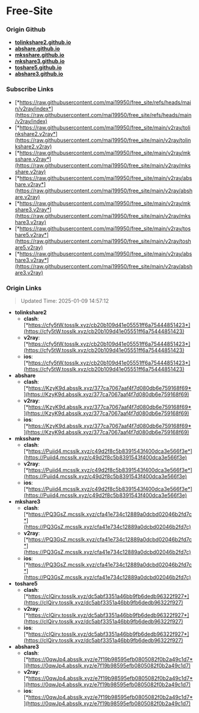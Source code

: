 # Free-Site

### Origin Github

- [**tolinkshare2.github.io**](https://github.com/tolinkshare2/tolinkshare2.github.io)
- [**abshare.github.io**](https://github.com/abshare/abshare.github.io)
- [**mksshare.github.io**](https://github.com/mksshare/mksshare.github.io)
- [**mkshare3.github.io**](https://github.com/mkshare3/mkshare3.github.io)
- [**toshare5.github.io**](https://github.com/toshare5/toshare5.github.io)
- [**abshare3.github.io**](https://github.com/abshare3/abshare3.github.io)

### Subscribe Links

- [*https://raw.githubusercontent.com/mai19950/free_site/refs/heads/main/v2ray/index*](https://raw.githubusercontent.com/mai19950/free_site/refs/heads/main/v2ray/index)
- [*https://raw.githubusercontent.com/mai19950/free_site/main/v2ray/tolinkshare2.v2ray*](https://raw.githubusercontent.com/mai19950/free_site/main/v2ray/tolinkshare2.v2ray)
- [*https://raw.githubusercontent.com/mai19950/free_site/main/v2ray/mksshare.v2ray*](https://raw.githubusercontent.com/mai19950/free_site/main/v2ray/mksshare.v2ray)
- [*https://raw.githubusercontent.com/mai19950/free_site/main/v2ray/abshare.v2ray*](https://raw.githubusercontent.com/mai19950/free_site/main/v2ray/abshare.v2ray)
- [*https://raw.githubusercontent.com/mai19950/free_site/main/v2ray/mkshare3.v2ray*](https://raw.githubusercontent.com/mai19950/free_site/main/v2ray/mkshare3.v2ray)
- [*https://raw.githubusercontent.com/mai19950/free_site/main/v2ray/toshare5.v2ray*](https://raw.githubusercontent.com/mai19950/free_site/main/v2ray/toshare5.v2ray)
- [*https://raw.githubusercontent.com/mai19950/free_site/main/v2ray/abshare3.v2ray*](https://raw.githubusercontent.com/mai19950/free_site/main/v2ray/abshare3.v2ray)

### Origin Links

> Updated Time: 2025-01-09 14:57:12

- **tolinkshare2**
  - **clash**: [*https://cfy5tW.tosslk.xyz/cb20b109d41e05551ff6a75444851423*](https://cfy5tW.tosslk.xyz/cb20b109d41e05551ff6a75444851423)
  - **v2ray**: [*https://cfy5tW.tosslk.xyz/cb20b109d41e05551ff6a75444851423*](https://cfy5tW.tosslk.xyz/cb20b109d41e05551ff6a75444851423)
  - **ios**: [*https://cfy5tW.tosslk.xyz/cb20b109d41e05551ff6a75444851423*](https://cfy5tW.tosslk.xyz/cb20b109d41e05551ff6a75444851423)
- **abshare**
  - **clash**: [*https://KzyK9d.absslk.xyz/377ca7067aaf4f7d080db6e759168f69*](https://KzyK9d.absslk.xyz/377ca7067aaf4f7d080db6e759168f69)
  - **v2ray**: [*https://KzyK9d.absslk.xyz/377ca7067aaf4f7d080db6e759168f69*](https://KzyK9d.absslk.xyz/377ca7067aaf4f7d080db6e759168f69)
  - **ios**: [*https://KzyK9d.absslk.xyz/377ca7067aaf4f7d080db6e759168f69*](https://KzyK9d.absslk.xyz/377ca7067aaf4f7d080db6e759168f69)
- **mksshare**
  - **clash**: [*https://Puiid4.mcsslk.xyz/c49d2f8c5b8391543f400dca3e566f3e*](https://Puiid4.mcsslk.xyz/c49d2f8c5b8391543f400dca3e566f3e)
  - **v2ray**: [*https://Puiid4.mcsslk.xyz/c49d2f8c5b8391543f400dca3e566f3e*](https://Puiid4.mcsslk.xyz/c49d2f8c5b8391543f400dca3e566f3e)
  - **ios**: [*https://Puiid4.mcsslk.xyz/c49d2f8c5b8391543f400dca3e566f3e*](https://Puiid4.mcsslk.xyz/c49d2f8c5b8391543f400dca3e566f3e)
- **mkshare3**
  - **clash**: [*https://PQ3GsZ.mcsslk.xyz/cfa41e734c12889a0dcbd02046b2fd7c*](https://PQ3GsZ.mcsslk.xyz/cfa41e734c12889a0dcbd02046b2fd7c)
  - **v2ray**: [*https://PQ3GsZ.mcsslk.xyz/cfa41e734c12889a0dcbd02046b2fd7c*](https://PQ3GsZ.mcsslk.xyz/cfa41e734c12889a0dcbd02046b2fd7c)
  - **ios**: [*https://PQ3GsZ.mcsslk.xyz/cfa41e734c12889a0dcbd02046b2fd7c*](https://PQ3GsZ.mcsslk.xyz/cfa41e734c12889a0dcbd02046b2fd7c)
- **toshare5**
  - **clash**: [*https://cIQirv.tosslk.xyz/dc5abf3351a46bb9fb6dedb96322f927*](https://cIQirv.tosslk.xyz/dc5abf3351a46bb9fb6dedb96322f927)
  - **v2ray**: [*https://cIQirv.tosslk.xyz/dc5abf3351a46bb9fb6dedb96322f927*](https://cIQirv.tosslk.xyz/dc5abf3351a46bb9fb6dedb96322f927)
  - **ios**: [*https://cIQirv.tosslk.xyz/dc5abf3351a46bb9fb6dedb96322f927*](https://cIQirv.tosslk.xyz/dc5abf3351a46bb9fb6dedb96322f927)
- **abshare3**
  - **clash**: [*https://0qwJp4.absslk.xyz/e7f19b98595efb0805082f0b2a49c1d7*](https://0qwJp4.absslk.xyz/e7f19b98595efb0805082f0b2a49c1d7)
  - **v2ray**: [*https://0qwJp4.absslk.xyz/e7f19b98595efb0805082f0b2a49c1d7*](https://0qwJp4.absslk.xyz/e7f19b98595efb0805082f0b2a49c1d7)
  - **ios**: [*https://0qwJp4.absslk.xyz/e7f19b98595efb0805082f0b2a49c1d7*](https://0qwJp4.absslk.xyz/e7f19b98595efb0805082f0b2a49c1d7)
